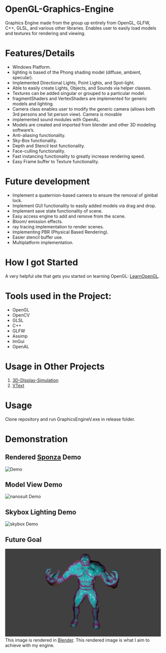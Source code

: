 
# OpenGL-Graphics-Engine
Graphics Engine made from the group up entirely from OpenGL, GLFW, C++, GLSL, and various other libraries. Enables user to easily load models and textures for rendering and viewing.

# Features/Details
* Windows Platform.
* lighting is based of the Phong shading model (diffuse, ambient, specular).
* Implemented Directional Lights, Point Lights, and Spot-light.
* Able to easily create Lights, Objects, and Sounds via helper classes.
* Textures can be added singular or grouped to a particular model.
* fragmentShaders and VertexShaders are implemented for generic models and lighting.
* Camera class enables user to modify the generic camera (allows both 3rd persons and 1st person view). Camera is movable
* implemented sound modules with OpenAL.
* Models are created and imported from blender and other 3D modeling software’s.
* Anti-aliasing functionality.
* Sky-Box functionality.
* Depth and Stencil test functionality.
* Face-culling functionality.
* Fast instancing functionality to greatly increase rendering speed.
* Easy Frame buffer to Texture functionality.

# Future development
* Implement a quaternion-based camera to ensure the removal of gimbal lock. 
* Implement GUI functionality to easily added models via drag and drop.
* Implement save state functionality of scene.
* Easy access engine to add and remove from the scene.
* Bloom/ emission effects.
* ray tracing implementation to render scenes.
* Implementing PBR (Physical Based Rendering).
* Easier stencil buffer use.
* Multiplatform implementation. 

# How I got Started
A very helpful site that gets you started on learning OpenGL: [LearnOpenGL](https://learnopengl.com/).

# Tools used in the Project:
* OpenGL
* OpenCV
* GLSL
* C++
* GLFW
* Assimp
* ImGui
* OpenAL

# Usage in Other Projects
1. [3D-DIsplay-Simulation](https://github.com/vinaykomaravolu/3D-Display-Simulation)
2. [VText](https://github.com/vinaykomaravolu/VText)

# Usage
Clone repository and run GraphicsEngineV.exe in release folder.

# Demonstration

## Rendered [Sponza](https://github.com/KhronosGroup/glTF-Sample-Models/tree/master/2.0/Sponza) Demo
![Demo](git_resources/graphics_engine_demo.gif)

## Model View Demo
![nanosuit Demo](git_resources/graphics_engine_demo_model.gif)

## Skybox Lighting Demo
![skybox Demo](git_resources/graphics_engine_demo_skybox.gif)

## Future Goal
![model](git_resources/anatomy_proj.png)
This image is rendered in [Blender](https://www.blender.org/). This rendered image is what I aim to achieve with my engine.


